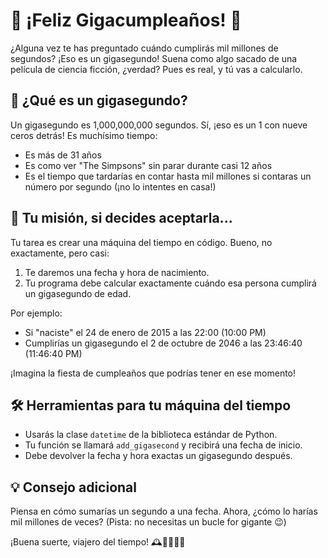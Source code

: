 # 🎂 ¡Feliz Gigacumpleaños! 🎉

¿Alguna vez te has preguntado cuándo cumplirás mil millones de segundos? ¡Eso es un gigasegundo! Suena como algo sacado
de una película de ciencia ficción, ¿verdad? Pues es real, y tú vas a calcularlo.

## 🤔 ¿Qué es un gigasegundo?

Un gigasegundo es 1,000,000,000 segundos. Sí, ¡eso es un 1 con nueve ceros detrás! Es muchísimo tiempo:

- Es más de 31 años
- Es como ver "The Simpsons" sin parar durante casi 12 años
- Es el tiempo que tardarías en contar hasta mil millones si contaras un número por segundo (¡no lo intentes en casa!)

## 🚀 Tu misión, si decides aceptarla...

Tu tarea es crear una máquina del tiempo en código. Bueno, no exactamente, pero casi:

1. Te daremos una fecha y hora de nacimiento.
2. Tu programa debe calcular exactamente cuándo esa persona cumplirá un gigasegundo de edad.

Por ejemplo:

- Si "naciste" el 24 de enero de 2015 a las 22:00 (10:00 PM)
- Cumplirías un gigasegundo el 2 de octubre de 2046 a las 23:46:40 (11:46:40 PM)

¡Imagina la fiesta de cumpleaños que podrías tener en ese momento!

## 🛠 Herramientas para tu máquina del tiempo

- Usarás la clase `datetime` de la biblioteca estándar de Python.
- Tu función se llamará `add_gigasecond` y recibirá una fecha de inicio.
- Debe devolver la fecha y hora exactas un gigasegundo después.

## 💡 Consejo adicional

Piensa en cómo sumarías un segundo a una fecha. Ahora, ¿cómo lo harías mil millones de veces? (Pista: no necesitas un
bucle for gigante 😉)

¡Buena suerte, viajero del tiempo! 🕰️👨‍🚀👩‍🚀